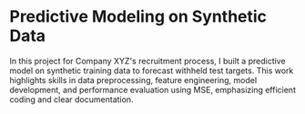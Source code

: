 # Predictive Modeling on Synthetic Data
In this project for Company XYZ's recruitment process, I built a predictive model on synthetic training data to forecast withheld test targets. This work highlights skills in data preprocessing, feature engineering, model development, and performance evaluation using MSE, emphasizing efficient coding and clear documentation.
